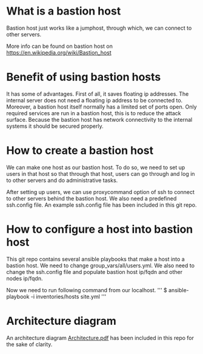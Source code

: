 What is a bastion host
====
Bastion host just works like a jumphost, through which, we can connect to
other servers.

More info can be found on bastion host on https://en.wikipedia.org/wiki/Bastion_host

Benefit of using bastion hosts
===
It has some of advantages. 
First of all, it saves floating ip addresses.
The internal server does not need a floating ip address to be connected to.
Moreover, a bastion host itself normally has a limited set of ports open. 
Only required services are run in a bastion host, this is to reduce the attack surface.
Because the bastion host has network connectivity to the internal systems it should be
secured properly.

How to create a bastion host
===
We can make one host as our bastion host.
To do so, we need to set up users in that host so that
through that host, users can go through and log in to other servers
and do administrative tasks.

After setting up users, we can use proxycommand option of ssh to 
connect to other servers behind the bastion host. We also need a predefined ssh.config file. 
An example ssh.config file has been included in this git repo.

How to configure a host into bastion host
===
This git repo contains several ansible playbooks that make a host into a bastion host.
We need to change group_vars/all/users.yml. 
We also need to change the ssh.config file and populate bastion host 
ip/fqdn and other nodes ip/fqdn.

Now we need to run following command from our localhost.
'''
$ ansible-playbook -i inventories/hosts site.yml
'''

Architecture diagram
==
An architecture diagram [Architecture.pdf](Architecture.pdf) has been included in this repo for the sake of clarity. 
